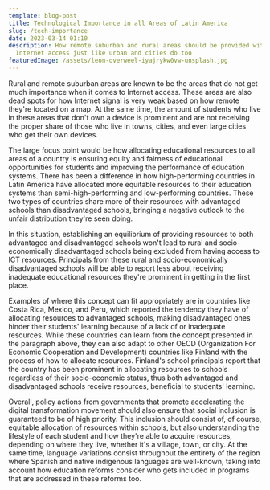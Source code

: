 ```yaml
---
template: blog-post
title: Technological Importance in all Areas of Latin America
slug: /tech-importance
date: 2023-03-14 01:10
description: How remote suburban and rural areas should be provided with
  Internet access just like urban and cities do too
featuredImage: /assets/leon-overweel-iyajrykw0vw-unsplash.jpg
---
```

Rural and remote suburban areas are known to be the areas that do not get much importance when it comes to Internet access. These areas are also dead spots for how Internet signal is very weak based on how remote they're located on a map. At the same time, the amount of students who live in these areas that don't own a device is prominent and are not receiving the proper share of those who live in towns, cities, and even large cities who get their own devices.

The large focus point would be how allocating educational resources to all areas of a country is ensuring equity and fairness of educational opportunities for students and improving the performance of education systems. There has been a difference in how high-performing countries in Latin America have allocated more equitable resources to their education systems than semi-high-performing and low-performing countries. These two types of countries share more of their resources with advantaged schools than disadvantaged schools, bringing a negative outlook to the unfair distribution they're seen doing.

In this situation, establishing an equilibrium of providing resources to both advantaged and disadvantaged schools won't lead to rural and socio-economically disadvantaged schools being excluded from having access to ICT resources. Principals from these rural and socio-economically disadvantaged schools will be able to report less about receiving inadequate educational resources they're prominent in getting in the first place.

Examples of where this concept can fit appropriately are in countries like Costa Rica, Mexico, and Peru, which reported the tendency they have of allocating resources to advantaged schools, making disadvantaged ones hinder their students' learning because of a lack of or inadequate resources. While these countries can learn from the concept presented in the paragraph above, they can also adapt to other OECD (Organization For Economic Cooperation and Development) countries like Finland with the process of how to allocate resources. Finland's school principals report that the country has been prominent in allocating resources to schools regardless of their socio-economic status, thus both advantaged and disadvantaged schools receive resources, beneficial to students' learning. 

Overall, policy actions from governments that promote accelerating the digital transformation movement should also ensure that social inclusion is guaranteed to be of high priority. This inclusion should consist of, of course, equitable allocation of resources within schools, but also understanding the lifestyle of each student and how they're able to acquire resources, depending on where they live, whether it's a village, town, or city. At the same time, language variations consist throughout the entirety of the region where Spanish and native indigenous languages are well-known, taking into account how education reforms consider who gets included in programs that are addressed in these reforms too.